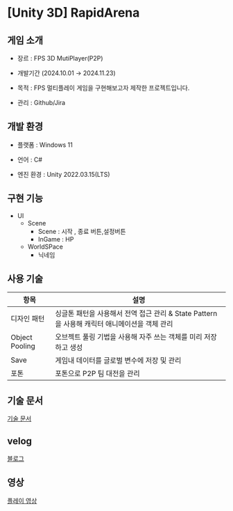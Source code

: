 # [Unity 3D] RapidArena



## 게임 소개

- 장르 : FPS 3D MutiPlayer(P2P)

- 개발기간 (2024.10.01 → 2024.11.23)

- 목적  : FPS 멀티플레이 게임을 구현해보고자 제작한 프로젝트입니다.
  
- 관리 : Github/Jira

## 개발 환경
- 플랫폼 : Windows 11

- 언어 : C#

- 엔진 환경 : Unity 2022.03.15(LTS)

## 구현 기능
* UI
   * Scene
      * Scene  : 시작 , 종료 버튼,설정버튼
      * InGame : HP 
   * WorldSPace
      * 닉네임


## 사용 기술

| 항목 | 설명 |
| ------------ | ------------- |
| 디자인 패턴 | 싱글톤 패턴을 사용해서 전역 접근 관리 & State Pattern을 사용해 캐릭터 애니메이션을 객체 관리|
| Object Pooling | 오브젝트 풀링 기법을 사용해 자주 쓰는 객체를 미리 저장하고 생성 |
| Save | 게임내 데이터를 글로벌 변수에 저장 및 관리 |
| 포톤| 포톤으로 P2P 팀 대전을 관리|

 ## 기술 문서
[기술 문서](https://docs.google.com/presentation/d/1ASBFL0deqHO50BUfyGx-w9X3S-U0FXeQ4qpRaYTWGsU/edit?usp=sharing)

 ## velog

[블로그](https://velog.io/@typhoon760/posts?tag=%ED%8F%AC%ED%8A%B8%ED%8F%B4%EB%A6%AC%EC%98%A4)

 ## 영상
[플레이 영상](https://youtu.be/yoXBKNGJcDc?si=EIzZ-bqbERNuDQdl)
 
  
